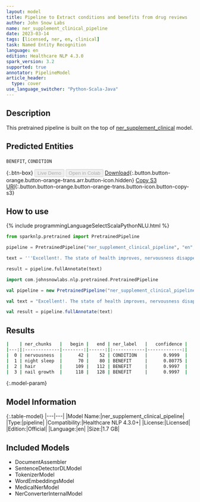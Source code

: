 ```yaml
---
layout: model
title: Pipeline to Extract conditions and benefits from drug reviews
author: John Snow Labs
name: ner_supplement_clinical_pipeline
date: 2023-03-14
tags: [licensed, ner, en, clinical]
task: Named Entity Recognition
language: en
edition: Healthcare NLP 4.3.0
spark_version: 3.2
supported: true
annotator: PipelineModel
article_header:
  type: cover
use_language_switcher: "Python-Scala-Java"
---
```


## Description

This pretrained pipeline is built on the top of [ner_supplement_clinical](https://nlp.johnsnowlabs.com/2022/02/01/ner_supplement_clinical_en.html) model.

## Predicted Entities

`BENEFIT`, `CONDITION`


{:.btn-box}
<button class="button button-orange" disabled>Live Demo</button>
<button class="button button-orange" disabled>Open in Colab</button>
[Download](https://s3.amazonaws.com/auxdata.johnsnowlabs.com/clinical/models/ner_supplement_clinical_pipeline_en_4.3.0_3.2_1678777179236.zip){:.button.button-orange.button-orange-trans.arr.button-icon.hidden}
[Copy S3 URI](s3://auxdata.johnsnowlabs.com/clinical/models/ner_supplement_clinical_pipeline_en_4.3.0_3.2_1678777179236.zip){:.button.button-orange.button-orange-trans.button-icon.button-copy-s3}

## How to use



<div class="tabs-box" markdown="1">
{% include programmingLanguageSelectScalaPythonNLU.html %}

```python
from sparknlp.pretrained import PretrainedPipeline

pipeline = PretrainedPipeline("ner_supplement_clinical_pipeline", "en", "clinical/models")

text = '''Excellent!. The state of health improves, nervousness disappears, and night sleep improves. It also promotes hair and nail growth. I recommend :'''

result = pipeline.fullAnnotate(text)
```
```scala
import com.johnsnowlabs.nlp.pretrained.PretrainedPipeline

val pipeline = new PretrainedPipeline("ner_supplement_clinical_pipeline", "en", "clinical/models")

val text = "Excellent!. The state of health improves, nervousness disappears, and night sleep improves. It also promotes hair and nail growth. I recommend :"

val result = pipeline.fullAnnotate(text)
```
</div>

## Results

```bash
|    | ner_chunks   |   begin |   end | ner_label   |   confidence |
|---:|:-------------|--------:|------:|:------------|-------------:|
|  0 | nervousness  |      42 |    52 | CONDITION   |      0.9999  |
|  1 | night sleep  |      70 |    80 | BENEFIT     |      0.80775 |
|  2 | hair         |     109 |   112 | BENEFIT     |      0.9997  |
|  3 | nail growth  |     118 |   128 | BENEFIT     |      0.9997  |
```

{:.model-param}
## Model Information

{:.table-model}
|---|---|
|Model Name:|ner_supplement_clinical_pipeline|
|Type:|pipeline|
|Compatibility:|Healthcare NLP 4.3.0+|
|License:|Licensed|
|Edition:|Official|
|Language:|en|
|Size:|1.7 GB|

## Included Models

- DocumentAssembler
- SentenceDetectorDLModel
- TokenizerModel
- WordEmbeddingsModel
- MedicalNerModel
- NerConverterInternalModel